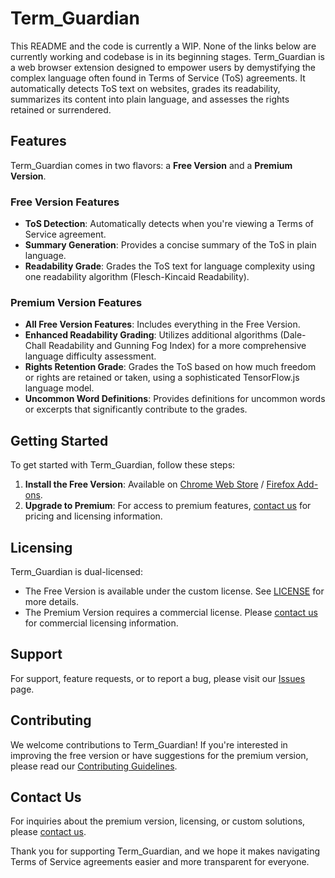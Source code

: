 # Term_Guardian

This README and the code is currently a WIP. None of the links below are currently working and codebase is in its beginning stages.
Term_Guardian is a web browser extension designed to empower users by demystifying the complex language often found in Terms of Service (ToS) agreements. It automatically detects ToS text on websites, grades its readability, summarizes its content into plain language, and assesses the rights retained or surrendered.

## Features

Term_Guardian comes in two flavors: a **Free Version** and a **Premium Version**.

### Free Version Features

- **ToS Detection**: Automatically detects when you're viewing a Terms of Service agreement.
- **Summary Generation**: Provides a concise summary of the ToS in plain language.
- **Readability Grade**: Grades the ToS text for language complexity using one readability algorithm (Flesch-Kincaid Readability).

### Premium Version Features

- **All Free Version Features**: Includes everything in the Free Version.
- **Enhanced Readability Grading**: Utilizes additional algorithms (Dale-Chall Readability and Gunning Fog Index) for a more comprehensive language difficulty assessment.
- **Rights Retention Grade**: Grades the ToS based on how much freedom or rights are retained or taken, using a sophisticated TensorFlow.js language model.
- **Uncommon Word Definitions**: Provides definitions for uncommon words or excerpts that significantly contribute to the grades.

## Getting Started

To get started with Term_Guardian, follow these steps:

1. **Install the Free Version**: Available on [Chrome Web Store](#) / [Firefox Add-ons](#).
2. **Upgrade to Premium**: For access to premium features, [contact us](#) for pricing and licensing information.

## Licensing

Term_Guardian is dual-licensed:

- The Free Version is available under the custom license. See [LICENSE](./LICENSE.md) for more details.
- The Premium Version requires a commercial license. Please [contact us](#) for commercial licensing information.

## Support

For support, feature requests, or to report a bug, please visit our [Issues](#) page.

## Contributing

We welcome contributions to Term_Guardian! If you're interested in improving the free version or have suggestions for the premium version, please read our [Contributing Guidelines](CONTRIBUTING.md).

## Contact Us

For inquiries about the premium version, licensing, or custom solutions, please [contact us](#).

Thank you for supporting Term_Guardian, and we hope it makes navigating Terms of Service agreements easier and more transparent for everyone.
